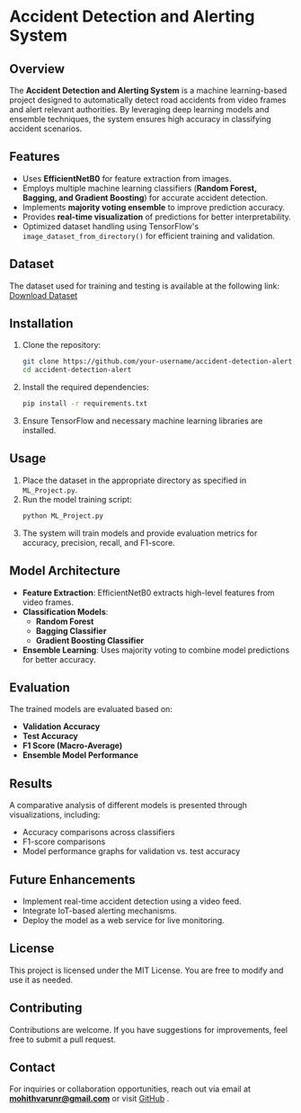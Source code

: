 # Accident Detection and Alerting System

## Overview
The **Accident Detection and Alerting System** is a machine learning-based project designed to automatically detect road accidents from video frames and alert relevant authorities. By leveraging deep learning models and ensemble techniques, the system ensures high accuracy in classifying accident scenarios.

## Features
- Uses **EfficientNetB0** for feature extraction from images.
- Employs multiple machine learning classifiers (**Random Forest, Bagging, and Gradient Boosting**) for accurate accident detection.
- Implements **majority voting ensemble** to improve prediction accuracy.
- Provides **real-time visualization** of predictions for better interpretability.
- Optimized dataset handling using TensorFlow's `image_dataset_from_directory()` for efficient training and validation.

## Dataset
The dataset used for training and testing is available at the following link:  
[Download Dataset](https://drive.google.com/file/d/1fG8YNwqYJ3Ad2l4Mom0eiNf5ZkRoP5jG/view?usp=sharing)  

## Installation
1. Clone the repository:
   ```sh
   git clone https://github.com/your-username/accident-detection-alert.git
   cd accident-detection-alert
   ```
2. Install the required dependencies:
   ```sh
   pip install -r requirements.txt
   ```
3. Ensure TensorFlow and necessary machine learning libraries are installed.

## Usage
1. Place the dataset in the appropriate directory as specified in `ML_Project.py`.
2. Run the model training script:
   ```sh
   python ML_Project.py
   ```
3. The system will train models and provide evaluation metrics for accuracy, precision, recall, and F1-score.

## Model Architecture
- **Feature Extraction**: EfficientNetB0 extracts high-level features from video frames.
- **Classification Models**:
  - **Random Forest**
  - **Bagging Classifier**
  - **Gradient Boosting Classifier**
- **Ensemble Learning**: Uses majority voting to combine model predictions for better accuracy.

## Evaluation
The trained models are evaluated based on:
- **Validation Accuracy**
- **Test Accuracy**
- **F1 Score (Macro-Average)**
- **Ensemble Model Performance**

## Results
A comparative analysis of different models is presented through visualizations, including:
- Accuracy comparisons across classifiers
- F1-score comparisons
- Model performance graphs for validation vs. test accuracy

## Future Enhancements
- Implement real-time accident detection using a video feed.
- Integrate IoT-based alerting mechanisms.
- Deploy the model as a web service for live monitoring.

## License
This project is licensed under the MIT License. You are free to modify and use it as needed.

## Contributing
Contributions are welcome. If you have suggestions for improvements, feel free to submit a pull request.

## Contact
For inquiries or collaboration opportunities, reach out via email at **mohithvarunr@gmail.com** or visit [GitHub](https://github.com/MohithVarun)
.
